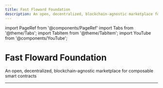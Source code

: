 ```yaml
---
title: Fast Floward Foundation
description: An open, decentralized, blockchain-agnostic marketplace for composable smart contracts
---
```


import PageRef from '@components/PageRef'
import Tabs from '@theme/Tabs';
import TabItem from '@theme/TabItem';
import YouTube from '@components/YouTube';

# Fast Floward Foundation

An open, decentralized, blockchain-agnostic marketplace for composable smart contracts

---

<YouTube videoId="-CuH95wtR-I"/>
